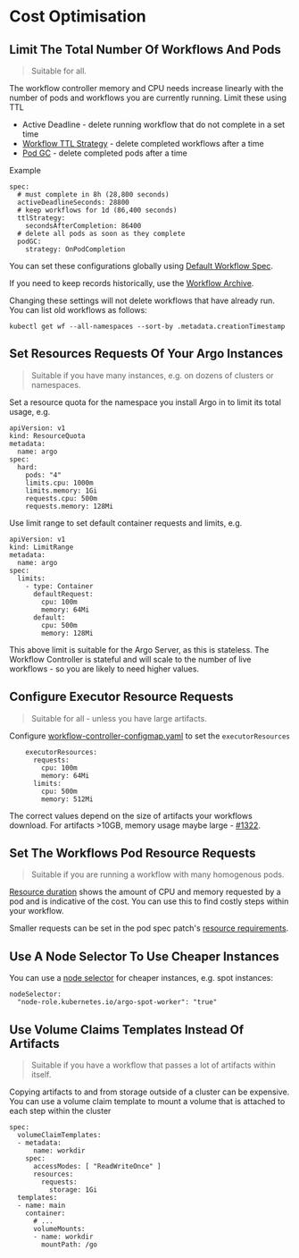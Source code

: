 # Cost Optimisation

## Limit The Total Number Of Workflows And Pods

> Suitable for all.

The workflow controller memory and CPU needs increase linearly with the number of pods and workflows you are currently running. Limit these using TTL

* Active Deadline - delete running workflow that do not complete in a set time
* [Workflow TTL Strategy](fields.md#ttlstrategy) - delete completed workflows after a time
* [Pod GC](fields.md#podgc) - delete completed pods after a time

Example

```
spec:
  # must complete in 8h (28,800 seconds)
  activeDeadlineSeconds: 28800
  # keep workflows for 1d (86,400 seconds)
  ttlStrategy:
    secondsAfterCompletion: 86400
  # delete all pods as soon as they complete
  podGC:
    strategy: OnPodCompletion
```

You can set these configurations globally using [Default Workflow Spec](default-workflow-specs.md).

If you need to keep records historically, use the [Workflow Archive](workflow-archive.md).

Changing these settings will not delete workflows that have already run. You can list old workflows as follows:

```
kubectl get wf --all-namespaces --sort-by .metadata.creationTimestamp
```

## Set Resources Requests Of Your Argo Instances

> Suitable if you have many instances, e.g. on dozens of clusters or namespaces.

Set a resource quota for the namespace you install Argo in to limit its total usage, e.g.

```
apiVersion: v1
kind: ResourceQuota
metadata:
  name: argo
spec:
  hard:
    pods: "4"
    limits.cpu: 1000m
    limits.memory: 1Gi
    requests.cpu: 500m
    requests.memory: 128Mi
```

Use limit range to set default container requests and limits, e.g.

```
apiVersion: v1
kind: LimitRange
metadata:
  name: argo
spec:
  limits:
    - type: Container
      defaultRequest:
        cpu: 100m
        memory: 64Mi
      default:
        cpu: 500m
        memory: 128Mi
```

This above limit is suitable for the Argo Server, as this is stateless. The Workflow Controller is stateful and will scale to the number of live workflows - so you are likely to need higher values.

## Configure Executor Resource Requests

> Suitable for all - unless you have large artifacts.

Configure [workflow-controller-configmap.yaml](workflow-controller-configmap.yaml) to set the `executorResources`

```
    executorResources:
      requests:
        cpu: 100m
        memory: 64Mi
      limits:
        cpu: 500m
        memory: 512Mi
```

The correct values depend on the size of artifacts your workflows download. For artifacts >10GB, memory usage maybe large - [#1322](https://github.com/argoproj/argo/issues/1322).

## Set The Workflows Pod Resource Requests 

> Suitable if you are running a workflow with many homogenous pods.

[Resource duration](resource-duration.md) shows the amount of CPU and memory requested by a pod and is indicative of the cost. You can use this to find costly steps within your workflow.

Smaller requests can be set in the pod spec patch's [resource requirements](fields.md#resourcerequirements). 

## Use A Node Selector To Use Cheaper Instances

You can use a [node selector](fields.md#nodeselector) for cheaper instances, e.g. spot instances:

```
nodeSelector:
  "node-role.kubernetes.io/argo-spot-worker": "true"
```

## Use Volume Claims Templates Instead Of Artifacts

> Suitable if you have a workflow that passes a lot of artifacts within itself.

Copying artifacts to and from storage outside of a cluster can be expensive. You can use a volume claim template to mount a volume that is attached to each step within the cluster

```
spec:
  volumeClaimTemplates:
  - metadata:
      name: workdir
    spec:
      accessModes: [ "ReadWriteOnce" ]
      resources:
        requests:
          storage: 1Gi
  templates:
  - name: main
    container:
      # ...
      volumeMounts:
      - name: workdir
        mountPath: /go
```

